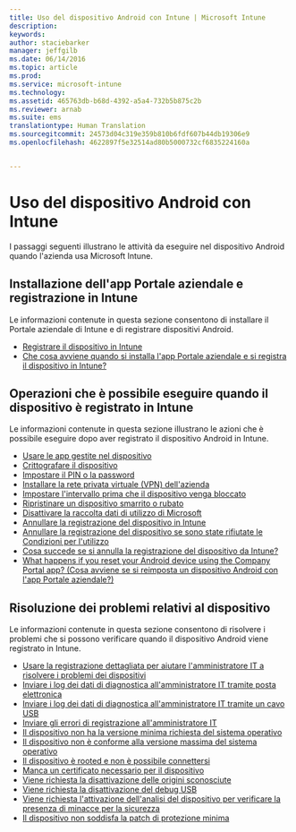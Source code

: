 ```yaml
---
title: Uso del dispositivo Android con Intune | Microsoft Intune
description: 
keywords: 
author: staciebarker
manager: jeffgilb
ms.date: 06/14/2016
ms.topic: article
ms.prod: 
ms.service: microsoft-intune
ms.technology: 
ms.assetid: 465763db-b68d-4392-a5a4-732b5b875c2b
ms.reviewer: arnab
ms.suite: ems
translationtype: Human Translation
ms.sourcegitcommit: 24573d04c319e359b810b6fdf607b44db19306e9
ms.openlocfilehash: 4622897f5e32514ad80b5000732cf6835224160a


---
```



# Uso del dispositivo Android con Intune

I passaggi seguenti illustrano le attività da eseguire nel dispositivo Android quando l'azienda usa Microsoft Intune.

## Installazione dell'app Portale aziendale e registrazione in Intune

Le informazioni contenute in questa sezione consentono di installare il Portale aziendale di Intune e di registrare dispositivi Android.

- [Registrare il dispositivo in Intune](enroll-your-device-in-Intune-android.md)
- [Che cosa avviene quando si installa l'app Portale aziendale e si registra il dispositivo in Intune?](what-happens-if-you-install-the-company-portal-app-and-enroll-your-device-in-intune-android.md)

## Operazioni che è possibile eseguire quando il dispositivo è registrato in Intune

Le informazioni contenute in questa sezione illustrano le azioni che è possibile eseguire dopo aver registrato il dispositivo Android in Intune.

- [Usare le app gestite nel dispositivo](use-managed-apps-on-your-device-android.md)
- [Crittografare il dispositivo](encrypt-your-device-android.md)
- [Impostare il PIN o la password](set-your-pin-or-password-android.md)
- [Installare la rete privata virtuale (VPN) dell'azienda](install-your-companys-virtual-private-network-VPN-android.md)
- [Impostare l'intervallo prima che il dispositivo venga bloccato](set-the-amount-of-time-before-your-device-is-locked-android.md)
- [Ripristinare un dispositivo smarrito o rubato](reset-erase-your-lost-or-stolen-device-android.md)
- [Disattivare la raccolta dati di utilizzo di Microsoft](turn-off-microsoft-usage-data-collection-android.md)
- [Annullare la registrazione del dispositivo in Intune](unenroll-your-device-from-intune-android.md)
- [Annullare la registrazione del dispositivo se sono state rifiutate le Condizioni per l'utilizzo](unenroll-your-device-from-intune-if-you-declined-terms-of-use-android.md)
- [Cosa succede se si annulla la registrazione del dispositivo da Intune?](what-happens-if-you-unenroll-your-device-from-intune-android.md)
- [What happens if you reset your Android device using the Company Portal app? (Cosa avviene se si reimposta un dispositivo Android con l'app Portale aziendale?)](what-happens-if-you-reset-your-device-using-the-company-portal-android.md)
<!--- - [What is the Rights Management sharing app?](what-is-the-rms-sharing-app-android.md) --->

## Risoluzione dei problemi relativi al dispositivo

Le informazioni contenute in questa sezione consentono di risolvere i problemi che si possono verificare quando il dispositivo Android viene registrato in Intune.

- [Usare la registrazione dettagliata per aiutare l'amministratore IT a risolvere i problemi dei dispositivi](use-verbose-logging-to-help-your-it-administrator-fix-device-issues-android.md)
- [Inviare i log dei dati di diagnostica all'amministratore IT tramite posta elettronica](send-diagnostic-data-logs-to-your-it-administrator-using-email-android.md)
- [Inviare i log dei dati di diagnostica all'amministratore IT tramite un cavo USB](send-diagnostic-data-logs-to-your-it-administrator-using-a-usb-cable-android.md)
- [Inviare gli errori di registrazione all'amministratore IT](send-enrollment-errors-to-your-it-administrator-android.md)
- [Il dispositivo non ha la versione minima richiesta del sistema operativo](device-doesnt-have-the-required-minimum-operating-system-version-android.md)
- [Il dispositivo non è conforme alla versione massima del sistema operativo](device-doesnt-comply-with-maximum-operating-system-version-android.md)
- [Il dispositivo è rooted e non è possibile connettersi](your-device-is-rooted-and-you-cant-connect-android.md)
- [Manca un certificato necessario per il dispositivo](your-device-is-missing-a-required-certificate-android.md)
- [Viene richiesta la disattivazione delle origini sconosciute](you-are-asked-to-turn-off-unknown-sources-android.md)
- [Viene richiesta la disattivazione del debug USB](you-are-asked-to-turn-off-usb-debugging-android.md)
- [Viene richiesta l'attivazione dell'analisi del dispositivo per verificare la presenza di minacce per la sicurezza](you-are-asked-to-turn-on-scan-device-for-security-threats-android.md)
- [Il dispositivo non soddisfa la patch di protezione minima](your-device-does-not-meet-the-minimum-security-patch-android.md)






<!--HONumber=Jun16_HO5-->


